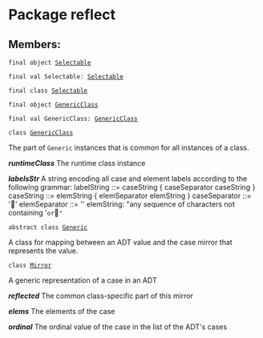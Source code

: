 # Package reflect
## Members:
<pre><code class="language-scala" >final object <a href="./Selectable$.md">Selectable</a></pre></code>
<pre><code class="language-scala" >final val Selectable: <a href="./Selectable$.md">Selectable</a></pre></code>

<pre><code class="language-scala" >final class <a href="./Selectable.md">Selectable</a></pre></code>
<pre><code class="language-scala" >final object <a href="./GenericClass$.md">GenericClass</a></pre></code>
<pre><code class="language-scala" >final val GenericClass: <a href="./GenericClass$.md">GenericClass</a></pre></code>

<pre><code class="language-scala" >class <a href="./GenericClass.md">GenericClass</a></pre></code>
The part of `Generic` instances that is common for all instances of a class.

***runtimeClass*** The runtime class instance

***labelsStr*** A string encoding all case and element labels according to the
                    following grammar:
                    labelString   ::= caseString { caseSeparator caseString }
                    caseString    ::= elemString { elemSeparator elemString }
                    caseSeparator ::= ''
                    elemSeparator ::= ' '
                    elemString: "any sequence of characters not containing ' ` or ``"`

<pre><code class="language-scala" >abstract class <a href="./Generic.md">Generic</a></pre></code>
A class for mapping between an ADT value and
the case mirror that represents the value.

<pre><code class="language-scala" >class <a href="./Mirror.md">Mirror</a></pre></code>
A generic representation of a case in an ADT

***reflected*** The common class-specific part of this mirror

***elems*** The elements of the case

***ordinal*** The ordinal value of the case in the list of the ADT's cases

